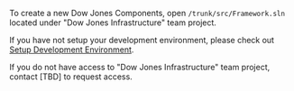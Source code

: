 ﻿To create a new Dow Jones Components, open `/trunk/src/Framework.sln` located under "Dow Jones Infrastructure" team project.

If you have not setup your development environment, please check out [Setup Development Environment](SetupDevelopmentEnvironment).

If you do not have access to "Dow Jones Infrastructure" team project, contact [TBD] to request access.